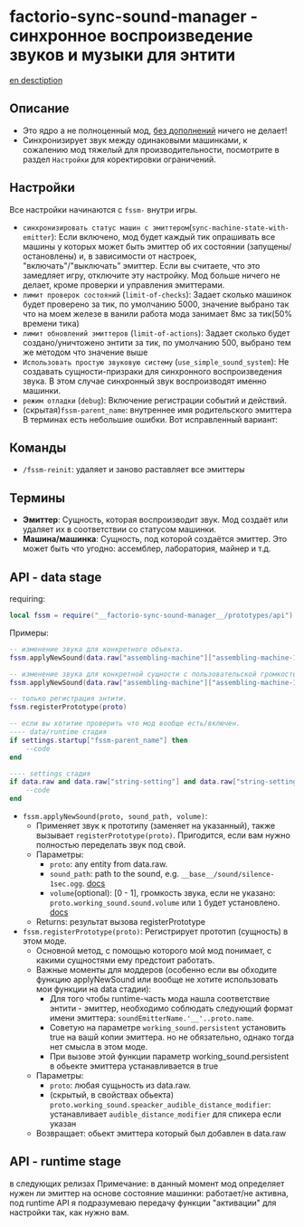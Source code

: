 # factorio-sync-sound-manager - синхронное воспроизведение звуков и музыки для энтити

[en desctiption](https://github.com/asvdvl/factorio-sync-sound-manager/blob/master/README.md)

## Описание
- Это ядро а не полноценный мод, [без дополнений](https://mods.factorio.com/mod/factorio-sync-sound-manager/dependencies?direction=in&sort=idx&filter=required) ничего не делает!
- Синхронизирует звук между одинаковыми машинками, к сожалению мод тяжелый для производительности, посмотрите в раздел `Настройки` для коректировки ограничений. 

## Настройки
Все настройки начинаются с `fssm-` внутри игры.
- `синхронизировать статус машин с эмиттером`(`sync-machine-state-with-emitter`): Если включено, мод будет каждый тик опрашивать все машины у которых может быть эмиттер об их состоянии (запущены/остановлены) и, в зависимости от настроек, "включать"/"выключать" эмиттер. Если вы считаете, что это замедляет игру, отключите эту настройку. Мод больше ничего не делает, кроме проверки и управления эмиттерами.
- `лимит проверок состояний` (`limit-of-checks`): Задает сколько машинок будет проверено за тик, по умолчанию 5000, значение выбрано так что на моем железе в ванили работа мода занимает 8мс за тик(50% времени тика)
- `лимит обновлений эмиттеров` (`limit-of-actions`): Задает сколько будет создано/уничтожено энтити за тик, по умолчанию 500, выбрано тем же методом что значение выше
- `Использовать простую звуковую систему` (`use_simple_sound_system`): Не создавать сущности-призраки для синхронного воспроизведения звука. В этом случае синхронный звук воспроизводят именно машинки.
- `режим отладки` (`debug`): Включение регистрации событий и действий.
- (скрытая)`fssm-parent_name`: внутреннее имя родительского эмиттера
В терминах есть небольшие ошибки. Вот исправленный вариант:

## Команды
- `/fssm-reinit`: удаляет и заново раставляет все эмиттеры

## Термины
- **Эмиттер**: Сущность, которая воспроизводит звук. Мод создаёт или удаляет их в соответствии со статусом машинки.
- **Машина/машинка**: Сущность, под которой создаётся эмиттер. Это может быть что угодно: ассемблер, лаборатория, майнер и т.д.

## API - data stage
requiring:
```lua
local fssm = require("__factorio-sync-sound-manager__/prototypes/api")
```
Примеры:
```lua
-- изменение звука для конкретного объекта.
fssm.applyNewSound(data.raw["assembling-machine"]["assembling-machine-1"], "__my-mod__/my-sound.ogg")

-- изменение звука для конкретной сущности с пользовательской громкостью.
fssm.applyNewSound(data.raw["assembling-machine"]["assembling-machine-1"], "__my-mod__/my-sound.ogg", 0.7)

-- только регистрация энтити.
fssm.registerPrototype(proto)

-- если вы хотитие проверить что мод вообще есть/включен.
---- data/runtime стадия
if settings.startup["fssm-parent_name"] then
    --code
end

---- settings стадия
if data.raw and data.raw["string-setting"] and data.raw["string-setting"]["fssm-parent_name"] then
    --code
end
```
- `fssm.applyNewSound(proto, sound_path, volume)`:
    - Применяет звук к прототипу (заменяет на указанный), также вызывает `registerPrototype(proto)`.
    Пригодится, если вам нужно полностью переделать звук под свой.
    - Параметры:
        - `proto`: any entity from data.raw.
        - `sound_path`: path to the sound, e.g. `__base__/sound/silence-1sec.ogg`. [docs](https://lua-api.factorio.com/latest/types/FileName.html)
        - `volume`(optional): [0 - 1], громкость звука, если не указано: `proto.working_sound.sound.volume` или `1` будет установлено. [docs](https://lua-api.factorio.com/latest/types/Sound.html#volume)
    - Returns: результат вызова registerPrototype
- `fssm.registerPrototype(proto)`: Регистрирует прототип (сущность) в этом моде.
    - Основной метод, с помощью которого мой мод понимает, с какими сущностями ему предстоит работать.
    - Важные моменты для моддеров (особенно если вы обходите функцию applyNewSound или вообще не хотите использовать мои функции на datа стадии):
        - Для того чтобы runtime-часть мода нашла соответствие энтити - эмиттер, необходимо соблюдать следующий формат имени эмиттера: `soundEmitterName.'__'..proto.name`.
        - Советую на параметре `working_sound.persistent` установить true на вашй копии эмиттера. но не обязательно, однако тогда нет смысла в этом моде.
        - При вызове этой функции параметр working_sound.persistent в обьекте эмиттера устанавливается в true
    - Параметры:
        - `proto`: любая сущьность из data.raw.
        - (скрытый, в свойствах обьекта) `proto.working_sound.speacker_audible_distance_modifier`: устанавливает `audible_distance_modifier` для спикера если указан
    - Возвращает: обьект эмиттера который был добавлен в data.raw

## API - runtime stage
в следующих релизах
Примечание: в данный момент мод определяет нужен ли эмиттер на основе состояние машинки: работает/не активна, под runtime API я подразумеваю передачу функции "активации" для настройки так, как нужно вам.
